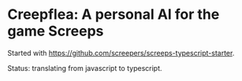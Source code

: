 # Creepflea: A personal AI for the game Screeps

Started with https://github.com/screepers/screeps-typescript-starter.

Status: translating from javascript to typescript.
